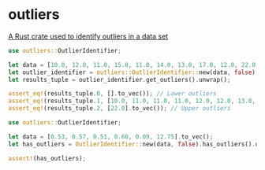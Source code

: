 # outliers

[A Rust crate used to identify outliers in a data set](https://crates.io/crates/outliers)

```rust
use outliers::OutlierIdentifier; 

let data = [10.0, 12.0, 11.0, 15.0, 11.0, 14.0, 13.0, 17.0, 12.0, 22.0, 14.0, 11.0].to_vec();
let outlier_identifier = outliers::OutlierIdentifier::new(data, false);
let results_tuple = outlier_identifier.get_outliers().unwrap();

assert_eq!(results_tuple.0, [].to_vec()); // Lower outliers
assert_eq!(results_tuple.1, [10.0, 11.0, 11.0, 11.0, 12.0, 12.0, 13.0, 14.0, 14.0, 15.0, 17.0].to_vec()); // Non-outliers
assert_eq!(results_tuple.2, [22.0].to_vec()); // Upper outliers
```

```rust
use outliers::OutlierIdentifier;

let data = [0.53, 0.57, 0.51, 0.60, 0.09, 12.75].to_vec();
let has_outliers = OutlierIdentifier::new(data, false).has_outliers().unwrap();

assert!(has_outliers);
```
